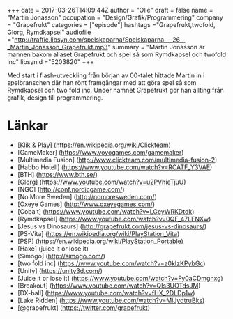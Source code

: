 +++
date = 2017-03-26T14:09:44Z
author = "Olle"
draft = false
name = "Martin Jonasson"
occupation = "Design/Grafik/Programmering"
company = "Grapefrukt"
categories = ["episode"]
hashtags ="Grapefrukt,twofold, Glorg, Rymdkapsel"
audiofile ="http://traffic.libsyn.com/spelskaparna/Spelskaparna_-_26_-_Martin_Jonasson_Grapefrukt.mp3"
summary = "Martin Jonasson är mannen bakom aliaset Grapefrukt och spel så som Rymdkapsel och twofold inc"
libsynid ="5203820"
+++

Med start i flash-utveckling från början av 00-talet hittade Martin in i
spelbranschen där han rönt framgångar med att göra spel så som
Rymdkapsel och two fold inc. Under namnet Grapefrukt gör han allting
från grafik, design till programmering. 

# Länkar
* [Klik & Play] (https://en.wikipedia.org/wiki/Clickteam)
* [GameMaker] (https://www.yoyogames.com/gamemaker)
* [Multimedia Fusion] (http://www.clickteam.com/multimedia-fusion-2)
* [Habbo Hotell] (https://www.youtube.com/watch?v=RCATF_Y3VAE)
* [BTH] (https://www.bth.se/)
* [Glorg] (https://www.youtube.com/watch?v=u2PVhieTjuU)
* [NGC] (http://conf.nordicgame.com/)
* [No More Sweden] (http://nomoresweden.com/)
* [Oxeye Games] (http://www.oxeyegames.com/)
* [Cobalt] (https://www.youtube.com/watch?v=LGeyWRKDtdk)
* [Rymdkapsel] (https://www.youtube.com/watch?v=0QF_47LFNXw)
* [Jesus vs Dinosaurs] (http://grapefrukt.com/jesus-vs-dinosaurs/)
* [PS-Vita] (https://en.wikipedia.org/wiki/PlayStation_Vita)
* [PSP] (https://en.wikipedia.org/wiki/PlayStation_Portable)
* [Haxe] (juice it or lose it)
* [Simogo] (http://simogo.com/)
* [two fold inc] (https://www.youtube.com/watch?v=a0kIzKPybGc)
* [Unity] (https://unity3d.com/)
* [Juice it or lose it] (https://www.youtube.com/watch?v=Fy0aCDmgnxg)
* [Breakout] (https://www.youtube.com/watch?v=QIs3UOTdsJM)
* [DX-ball] (https://www.youtube.com/watch?v=fHX_2DLDp1w)
* [Lake Ridden] (https://www.youtube.com/watch?v=MiJydtruBks)
* [@grapefrukt] (https://twitter.com/grapefrukt)
